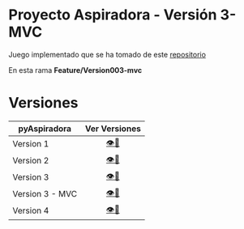 # Proyecto Aspiradora - Versión 3-MVC

Juego implementado que se ha tomado de este [repositorio](https://github.com/puntoReflex/pyAspiradora/blob/main/enunciado.md)

En esta rama **Feature/Version003-mvc**

# Versiones


<div align=center>

|pyAspiradora|Ver Versiones|
|-|:-:|
|Version 1|[👁️📒](https://github.com/MRSergio21/23-24-IdSw2-SDD/tree/feature/version001)|
|Version 2|[👁️📒](https://github.com/MRSergio21/23-24-IdSw2-SDD/tree/feature/version002)|
|Version 3|[👁️📒](https://github.com/MRSergio21/23-24-IdSw2-SDD/tree/feature/version003)|
|Version 3 - MVC|[👁️📒](/src/README.md)|
|Version 4|[👁️📒](https://github.com/MRSergio21/23-24-IdSw2-SDD/tree/main)|

</div>